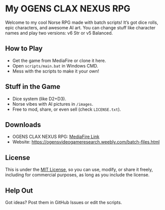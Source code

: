 # My OGENS CLAX NEXUS RPG

Welcome to my cool Norse RPG made with batch scripts! It’s got dice rolls, epic characters, and awesome AI art. You can change stuff like character names and play two versions: v6 Str or v5 Balanced.

## How to Play
- Get the game from MediaFire or clone it here.
- Open `scripts/main.bat` in Windows CMD.
- Mess with the scripts to make it your own!

## Stuff in the Game
- Dice system (like D2+D3).
- Norse vibes with AI pictures in `/images`.
- Free to mod, share, or even sell (check `LICENSE.txt`).

## Downloads
- OGENS CLAX NEXUS RPG: [MediaFire Link](https://www.mediafire.com/file/s9st1lnrxxdv1yx/OGENS_CL4X_NEXUS_RPG_v5_%2526_v6_Str.zip/file)
- Website: https://ogensvideogameresearch.weebly.com/batch-files.html

## License
This is under the [MIT License](LICENSE.txt), so you can use, modify, or share it freely, including for commercial purposes, as long as you include the license.

## Help Out
Got ideas? Post them in GitHub Issues or edit the scripts.
